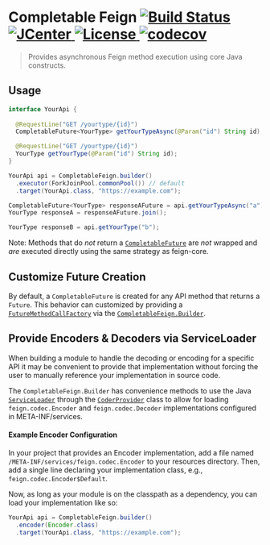 # Completable Feign [![Build Status](https://travis-ci.org/client-side/completable-feign.svg?branch=master)](https://travis-ci.org/client-side/completable-feign) [![JCenter](https://api.bintray.com/packages/client-side/clients/completable-feign/images/download.svg) ](https://bintray.com/client-side/clients/completable-feign/_latestVersion) [![License](http://img.shields.io/badge/license-Apache--2-blue.svg?style=flat) ](http://www.apache.org/licenses/LICENSE-2.0) [![codecov](https://codecov.io/gh/client-side/completable-feign/branch/master/graph/badge.svg)](https://codecov.io/gh/client-side/completable-feign)

>Provides asynchronous Feign method execution using core Java constructs.

## Usage 

```java
interface YourApi {
  
  @RequestLine("GET /yourtype/{id}")
  CompletableFuture<YourType> getYourTypeAsync(@Param("id") String id);

  @RequestLine("GET /yourtype/{id}")
  YourType getYourType(@Param("id") String id);
}

YourApi api = CompletableFeign.builder()
  .executor(ForkJoinPool.commonPool()) // default
  .target(YourApi.class, "https://example.com");

CompletableFuture<YourType> responseAFuture = api.getYourTypeAsync("a");
YourType responseA = responseAFuture.join();

YourType responseB = api.getYourType("b");
```

Note: Methods that do *not* return a [`CompletableFuture`]() are *not* wrapped and *are* executed directly using the same strategy as feign-core.

## Customize Future Creation

By default, a `CompletableFuture` is created for any API method that returns a `Future`.  This behavior can customized by providing a [`FutureMethodCallFactory`](src/engineering.clientside.completable_feign/java/engineering/clientside/feign/completable/FutureMethodCallFactory.java#L12) via the [`CompletableFeign.Builder`](src/engineering.clientside.completable_feign/java/engineering/clientside/feign/completable/CompletableFeign.java#L31).

## Provide Encoders & Decoders via ServiceLoader

When building a module to handle the decoding or encoding for a specific API it may be convenient to provide that implementation without forcing the user to manually reference your implementation in source code.  

The `CompletableFeign.Builder` has convenience methods to use the Java [`ServiceLoader`](https://docs.oracle.com/javase/tutorial/ext/basics/spi.html#the-serviceloader-class) through the [`CoderProvider`](src/engineering.clientside.completable_feign/java/engineering/clientside/feign/CoderProvider.java#L12) class to allow for loading `feign.codec.Encoder` and `feign.codec.Decoder` implementations configured in META-INF/services.

#### Example Encoder Configuration

In your project that provides an Encoder implementation, add a file named `/META-INF/services/feign.codec.Encoder` to your resources directory.  Then, add a single line declaring your implementation class, e.g., `feign.codec.Encoder$Default`.

Now, as long as your module is on the classpath as a dependency, you can load your implementation like so:
```java
YourApi api = CompletableFeign.builder()
  .encoder(Encoder.class)
  .target(YourApi.class, "https://example.com");
```
